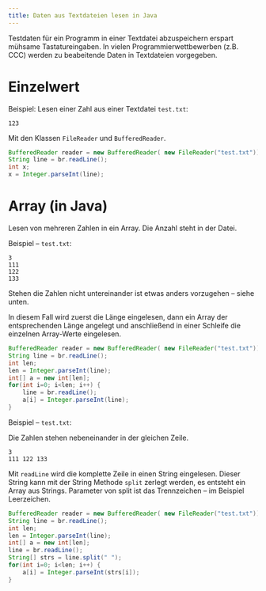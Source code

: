 ```yaml
---
title: Daten aus Textdateien lesen in Java
---
```





Testdaten für ein Programm in einer Textdatei abzuspeichern erspart mühsame Tastatureingaben. In vielen Programmierwettbewerben (z.B. CCC) werden zu beabeitende Daten in Textdateien vorgegeben.



# Einzelwert

Beispiel: Lesen einer Zahl aus einer Textdatei `test.txt`:

```
123
```


Mit den Klassen `FileReader` und `BufferedReader`.

```java
BufferedReader reader = new BufferedReader( new FileReader("test.txt"));
String line = br.readLine();
int x;
x = Integer.parseInt(line);
```




# Array (in Java)


Lesen von mehreren Zahlen in ein Array. Die Anzahl steht in der Datei.

Beispiel – `test.txt`:

```
3
111
122
133
```


Stehen die Zahlen nicht untereinander ist etwas anders vorzugehen – siehe unten.


In diesem Fall wird zuerst die Länge eingelesen, dann ein Array der entsprechenden Länge angelegt und anschließend in einer Schleife die einzelnen Array-Werte eingelesen.

```java
BufferedReader reader = new BufferedReader( new FileReader("test.txt"));
String line = br.readLine();
int len;
len = Integer.parseInt(line);
int[] a = new int[len];
for(int i=0; i<len; i++) {
	line = br.readLine();
	a[i] = Integer.parseInt(line);
}
```




Beispiel – `test.txt`:

Die Zahlen stehen nebeneinander in der gleichen Zeile.

```
3
111 122 133
```

Mit `readLine` wird die komplette Zeile in einen String eingelesen.
Dieser String kann mit der String Methode `split` zerlegt werden, es entsteht ein Array aus Strings.
Parameter von split ist das Trennzeichen – im Beispiel Leerzeichen.

```java
BufferedReader reader = new BufferedReader( new FileReader("test.txt"));
String line = br.readLine();
int len;
len = Integer.parseInt(line);
int[] a = new int[len];
line = br.readLine();
String[] strs = line.split(" ");
for(int i=0; i<len; i++) {
	a[i] = Integer.parseInt(strs[i]);
}
```




